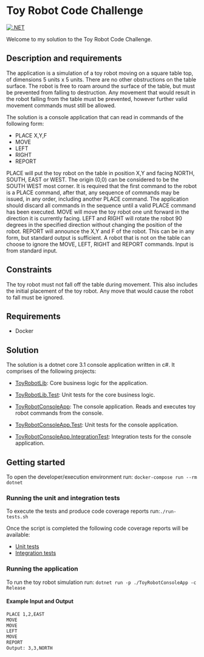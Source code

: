 # Toy Robot Code Challenge

[![.NET](https://github.com/tbasran/toy-robot-challenge/actions/workflows/dotnet.yml/badge.svg)](https://github.com/tbasran/toy-robot-challenge/actions/workflows/dotnet.yml)

Welcome to my solution to the Toy Robot Code Challenge.

## Description and requirements

The application is a simulation of a toy robot moving on a square table top, of dimensions 5 units x 5 units. There are no other obstructions on the table surface. The robot is free to roam around the surface of the table, but must be prevented from falling to destruction. Any movement that would result in the robot falling from the table must be prevented, however further valid movement commands must still be allowed.

The solution is a console application that can read in commands of the following form:

- PLACE X,Y,F
- MOVE
- LEFT
- RIGHT
- REPORT

PLACE will put the toy robot on the table in position X,Y and facing NORTH, SOUTH, EAST or WEST. The origin (0,0) can be considered to be the SOUTH WEST most corner. It is required that the first command to the robot is a PLACE command, after that, any sequence of commands may be issued, in any order, including another PLACE command. The application should discard all commands in the sequence until a valid PLACE command has been executed. MOVE will move the toy robot one unit forward in the direction it is currently facing.
LEFT and RIGHT will rotate the robot 90 degrees in the specified direction without changing the position of the robot. REPORT will announce the X,Y and F of the robot. This can be in any form, but standard output is sufficient. A robot that is not on the table can choose to ignore the MOVE, LEFT, RIGHT and REPORT commands. Input is from standard input.

## Constraints

The toy robot must not fall off the table during movement. This also includes the initial placement of the toy robot. Any move that would cause the robot to fall must be ignored.

## Requirements

- Docker

## Solution

The solution is a dotnet core 3.1 console application written in c#. It comprises of the following projects:

- [ToyRobotLib](./src/ToyRobotLib/): Core business logic for the application.

- [ToyRobotLib.Test](./src/ToyRobotLib.Test/): Unit tests for the core business logic.

- [ToyRobotConsoleApp](./src/ToyRobotConsoleApp/): The console application. Reads and executes toy robot commands from the console.  

- [ToyRobotConsoleApp.Test](./src/ToyRobotConsoleApp.Test/): Unit tests for the console application.

- [ToyRobotConsoleApp.IntegrationTest](./src/ToyRobotConsoleApp.IntegrationTest/): Integration tests for the console application.

## Getting started

To open the developer/execution environment run: `docker-compose run --rm dotnet`

### Running the unit and integration tests

To execute the tests and produce code coverage reports run:`./run-tests.sh`

Once the script is completed the following code coverage reports will be available:

- [Unit tests](./src/coverage-report/unit/index.html)
- [Integration tests](./src/coverage-report/integration/index.html)

### Running the application

To run the toy robot simulation run: `dotnet run -p ./ToyRobotConsoleApp -c Release`

#### Example Input and Output

```bash
PLACE 1,2,EAST
MOVE
MOVE
LEFT
MOVE
REPORT
Output: 3,3,NORTH
```
